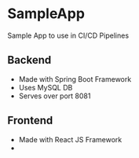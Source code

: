 # SampleApp
Sample App to use in CI/CD Pipelines

## Backend
* Made with Spring Boot Framework
* Uses MySQL DB
* Serves over port 8081

## Frontend
* Made with React JS Framework
* 
